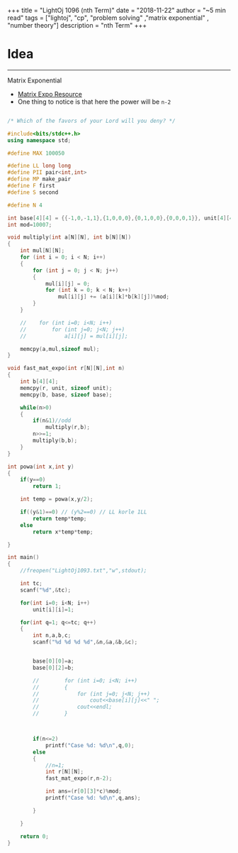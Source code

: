 +++
title = "LightOj 1096 (nth Term)"
date = "2018-11-22"
author = "~5 min read"
tags = ["lightoj", "cp", "problem solving" ,"matrix exponential" , "number theory"]
description = "nth Term"
+++

# Idea
---
Matrix Exponential
- [Matrix Expo Resource](http://zobayer.blogspot.com/2010/11/matrix-exponentiation.html)
- One thing to notice is that here the power will be `n-2`

```cpp

/* Which of the favors of your Lord will you deny? */

#include<bits/stdc++.h>
using namespace std;

#define MAX 100050

#define LL long long
#define PII pair<int,int>
#define MP make_pair
#define F first
#define S second

#define N 4

int base[4][4] = {{-1,0,-1,1},{1,0,0,0},{0,1,0,0},{0,0,0,1}}, unit[4][4];
int mod=10007;

void multiply(int a[N][N], int b[N][N])
{
    int mul[N][N];
    for (int i = 0; i < N; i++)
    {
        for (int j = 0; j < N; j++)
        {
            mul[i][j] = 0;
            for (int k = 0; k < N; k++)
                mul[i][j] += (a[i][k]*b[k][j])%mod;
        }
    }

    //    for (int i=0; i<N; i++)
    //        for (int j=0; j<N; j++)
    //            a[i][j] = mul[i][j];

    memcpy(a,mul,sizeof mul);
}

void fast_mat_expo(int r[N][N],int n)
{
    int b[4][4];
    memcpy(r, unit, sizeof unit);
    memcpy(b, base, sizeof base);

    while(n>0)
    {
        if(n&1)//odd
            multiply(r,b);
        n>>=1;
        multiply(b,b);
    }
}

int powa(int x,int y)
{
    if(y==0)
        return 1;

    int temp = powa(x,y/2);

    if((y&1)==0) // (y%2==0) // LL korle 1LL
        return temp*temp;
    else
        return x*temp*temp;

}

int main()
{
    //freopen("LightOj1093.txt","w",stdout);

    int tc;
    scanf("%d",&tc);

    for(int i=0; i<N; i++)
        unit[i][i]=1;

    for(int q=1; q<=tc; q++)
    {
        int n,a,b,c;
        scanf("%d %d %d %d",&n,&a,&b,&c);


        base[0][0]=a;
        base[0][2]=b;

        //        for (int i=0; i<N; i++)
        //        {
        //            for (int j=0; j<N; j++)
        //                cout<<base[i][j]<<" ";
        //            cout<<endl;
        //        }



        if(n<=2)
            printf("Case %d: %d\n",q,0);
        else
        {
            //n=1;
            int r[N][N];
            fast_mat_expo(r,n-2);

            int ans=(r[0][3]*c)%mod;
            printf("Case %d: %d\n",q,ans);

        }

    }

    return 0;
}

```